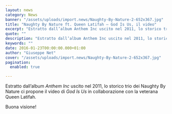 ```yaml
---
layout: news
category: News
banner: "/assets/uploads/import.news/Naughty-By-Nature-2-652x367.jpg"
title: "Naughty By Nature ft. Queen Latifah – God Is Us, il video"
excerpt: "Estratto dall’album Anthem Inc uscito nel 2011, lo storico trio dei Naughty By Nature ci propone il video di God Is Us in collaborazione con la veterana Queen Latifah. Buona visione!"
quote: ""
description: "Estratto dall’album Anthem Inc uscito nel 2011, lo storico trio dei Naughty By Nature ci propone il video di God Is Us in collaborazione con la veterana Queen Latifah. Buona visione!"
keywords: ""
date: 2016-01-23T00:00:00.000+01:00
author: "Giuseppe Net"
cover: "/assets/uploads/import.news/Naughty-By-Nature-2-652x367.jpg"
pagination:
  enabled: true

---
```


Estratto dall’album _Anthem Inc_ uscito nel 2011, lo storico trio dei Naughty By Nature ci propone il video di _God Is Us_ in collaborazione con la veterana Queen Latifah.

Buona visione!